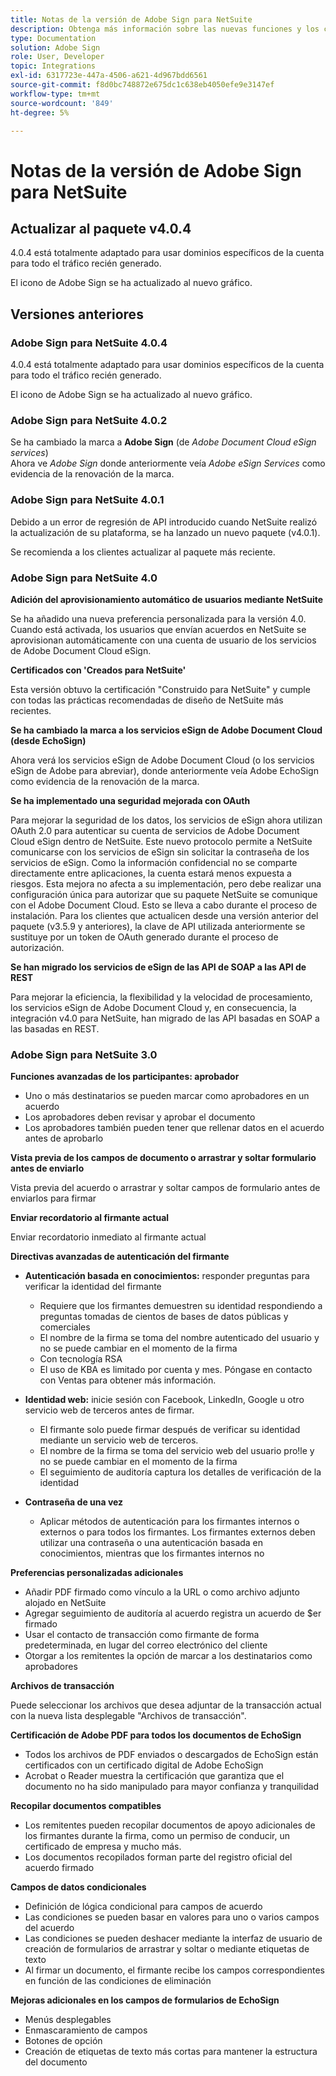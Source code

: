 ```yaml
---
title: Notas de la versión de Adobe Sign para NetSuite
description: Obtenga más información sobre las nuevas funciones y los cambios que se incluyen en la versión actual de la integración de Adobe Sign para NetSuite.
type: Documentation
solution: Adobe Sign
role: User, Developer
topic: Integrations
exl-id: 6317723e-447a-4506-a621-4d967bdd6561
source-git-commit: f8d0bc748872e675dc1c638eb4050efe9e3147ef
workflow-type: tm+mt
source-wordcount: '849'
ht-degree: 5%

---
```


# Notas de la versión de Adobe Sign para NetSuite

## Actualizar al paquete v4.0.4

4.0.4 está totalmente adaptado para usar dominios específicos de la cuenta para todo el tráfico recién generado.

El icono de Adobe Sign se ha actualizado al nuevo gráfico.

## Versiones anteriores

### Adobe Sign para NetSuite 4.0.4

4.0.4 está totalmente adaptado para usar dominios específicos de la cuenta para todo el tráfico recién generado.

El icono de Adobe Sign se ha actualizado al nuevo gráfico.

### Adobe Sign para NetSuite 4.0.2

Se ha cambiado la marca a **Adobe Sign** (de *Adobe Document Cloud eSign services*)\
Ahora ve *Adobe Sign* donde anteriormente veía *Adobe eSign Services* como evidencia de la renovación de la marca.

### Adobe Sign para NetSuite 4.0.1

Debido a un error de regresión de API introducido cuando NetSuite realizó la actualización de su plataforma, se ha lanzado un nuevo paquete (v4.0.1).

Se recomienda a los clientes actualizar al paquete más reciente.

### Adobe Sign para NetSuite 4.0

**Adición del aprovisionamiento automático de usuarios mediante NetSuite**

Se ha añadido una nueva preferencia personalizada para la versión 4.0. Cuando está activada, los usuarios que envían acuerdos en NetSuite se aprovisionan automáticamente con una cuenta de usuario de los servicios de Adobe Document Cloud eSign.

**Certificados con &#39;Creados para NetSuite&#39;**

Esta versión obtuvo la certificación &quot;Construido para NetSuite&quot; y cumple con todas las prácticas recomendadas de diseño de NetSuite más recientes.

**Se ha cambiado la marca a los servicios eSign de Adobe Document Cloud (desde EchoSign)**

Ahora verá los servicios eSign de Adobe Document Cloud (o los servicios eSign de Adobe para abreviar), donde anteriormente veía Adobe EchoSign como evidencia de la renovación de la marca.

**Se ha implementado una seguridad mejorada con OAuth**

Para mejorar la seguridad de los datos, los servicios de eSign ahora utilizan OAuth 2.0 para autenticar su cuenta de servicios de Adobe Document Cloud eSign dentro de NetSuite. Este nuevo protocolo permite a NetSuite comunicarse con los servicios de eSign sin solicitar la contraseña de los servicios de eSign. Como la información confidencial no se comparte directamente entre aplicaciones, la cuenta estará menos expuesta a riesgos. Esta mejora no afecta a su implementación, pero debe realizar una configuración única para autorizar que su paquete NetSuite se comunique con el Adobe Document Cloud. Esto se lleva a cabo durante el proceso de instalación. Para los clientes que actualicen desde una versión anterior del paquete (v3.5.9 y anteriores), la clave de API utilizada anteriormente se sustituye por un token de OAuth generado durante el proceso de autorización.

**Se han migrado los servicios de eSign de las API de SOAP a las API de REST**

Para mejorar la eficiencia, la flexibilidad y la velocidad de procesamiento, los servicios eSign de Adobe Document Cloud y, en consecuencia, la integración v4.0 para NetSuite, han migrado de las API basadas en SOAP a las basadas en REST.

### Adobe Sign para NetSuite 3.0

**Funciones avanzadas de los participantes: aprobador**

* Uno o más destinatarios se pueden marcar como aprobadores en un acuerdo
* Los aprobadores deben revisar y aprobar el documento
* Los aprobadores también pueden tener que rellenar datos en el acuerdo antes de aprobarlo

**Vista previa de los campos de documento o arrastrar y soltar formulario antes de enviarlo**

Vista previa del acuerdo o arrastrar y soltar campos de formulario antes de enviarlos para firmar

**Enviar recordatorio al firmante actual**

Enviar recordatorio inmediato al firmante actual

**Directivas avanzadas de autenticación del firmante**

* **Autenticación basada en conocimientos:** responder preguntas para verificar la identidad del firmante
   * Requiere que los firmantes demuestren su identidad respondiendo a preguntas tomadas de cientos de bases de datos públicas y comerciales
   * El nombre de la firma se toma del nombre autenticado del usuario y no se puede cambiar en el momento de la firma
   * Con tecnología RSA
   * El uso de KBA es limitado por cuenta y mes. Póngase en contacto con Ventas para obtener más información.

* **Identidad web:** inicie sesión con Facebook, LinkedIn, Google u otro servicio web de terceros antes de firmar.

   * El firmante solo puede firmar después de verificar su identidad mediante un servicio web de terceros.
   * El nombre de la firma se toma del servicio web del usuario pro!le y no se puede cambiar en el momento de la firma
   * El seguimiento de auditoría captura los detalles de verificación de la identidad

* **Contraseña de una vez**
   * Aplicar métodos de autenticación para los firmantes internos o externos o para todos los firmantes. Los firmantes externos deben utilizar una contraseña o una autenticación basada en conocimientos, mientras que los firmantes internos no

**Preferencias personalizadas adicionales**

* Añadir PDF firmado como vínculo a la URL o como archivo adjunto alojado en NetSuite
* Agregar seguimiento de auditoría al acuerdo registra un acuerdo de $er firmado
* Usar el contacto de transacción como firmante de forma predeterminada, en lugar del correo electrónico del cliente
* Otorgar a los remitentes la opción de marcar a los destinatarios como aprobadores

**Archivos de transacción**

Puede seleccionar los archivos que desea adjuntar de la transacción actual con la nueva lista desplegable &quot;Archivos de transacción&quot;.

**Certificación de Adobe PDF para todos los documentos de EchoSign**

* Todos los archivos de PDF enviados o descargados de EchoSign están certificados con un certificado digital de Adobe EchoSign
* Acrobat o Reader muestra la certificación que garantiza que el documento no ha sido manipulado para mayor confianza y tranquilidad

**Recopilar documentos compatibles**

* Los remitentes pueden recopilar documentos de apoyo adicionales de los firmantes durante la firma, como un permiso de conducir, un certificado de empresa y mucho más.
* Los documentos recopilados forman parte del registro oficial del acuerdo firmado

**Campos de datos condicionales**

* Definición de lógica condicional para campos de acuerdo
* Las condiciones se pueden basar en valores para uno o varios campos del acuerdo
* Las condiciones se pueden deshacer mediante la interfaz de usuario de creación de formularios de arrastrar y soltar o mediante etiquetas de texto
* Al firmar un documento, el firmante recibe los campos correspondientes en función de las condiciones de eliminación

**Mejoras adicionales en los campos de formularios de EchoSign**

* Menús desplegables
* Enmascaramiento de campos
* Botones de opción
* Creación de etiquetas de texto más cortas para mantener la estructura del documento
